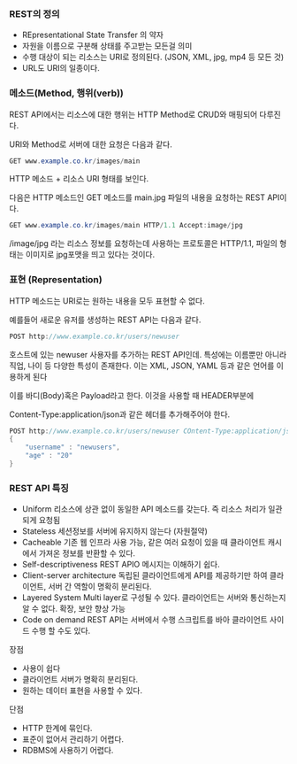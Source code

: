 ### REST의 정의

- REpresentational State Transfer 의 약자
- 자원을 이름으로 구분해 상태를 주고받는 모든걸 의미
- 수행 대상이 되는 리소스는 URI로 정의된다. (JSON, XML, jpg, mp4 등 모든 것)
- URL도 URI의 일종이다.

### 메소드(Method, 행위(verb))

REST API에서는 리소스에 대한 행위는 HTTP Method로 CRUD와 매핑되어 다루진다.

URI와 Method로 서버에 대한 요청은 다음과 같다.

```java
GET www.example.co.kr/images/main
```

 HTTP 메소드 + 리소스 URI 형태를 보인다.

다음은 HTTP 메소드인 GET 메소드를 main.jpg 파일의 내용을 요청하는 REST API이다.

```java
GET www.example.co.kr/images/main HTTP/1.1 Accept:image/jpg
```

/image/jpg 라는 리소스 정보를 요청하는데 사용하는 프로토콜은 HTTP/1.1, 파일의 형태는 이미지로 jpg포맷을 띄고 있다는 것이다.

### 표현 (Representation)

HTTP 메소드는 URI로는 원하는 내용을 모두 표현할 수 없다.

예를들어 새로운 유저를 생성하는 REST API는 다음과 같다.

```java
POST http://www.example.co.kr/users/newuser
```

호스트에 있는 newuser 사용자를 추가하는 REST API인데. 특성에는 이름뿐만 아니라 직업, 나이 등 다양한 특성이 존재한다. 이는 XML, JSON, YAML 등과 같은 언어를 이용하게 된다

이를 바디(Body)혹은 Payload라고 한다. 이것을 사용할 때 HEADER부분에 

Content-Type:application/json과 같은 헤더를 추가해주어야 한다.

```java
POST http://www.example.co.kr/users/newuser COntent-Type:application/json
{
	"username" : "newusers",
	"age" : "20"
}
```

### REST API 특징

- Uniform 
리소스에 상관 없이 동일한 API 메소드를 갖는다. 즉 리소스 처리가 일관되게 요청됨
- Stateless
세션정보를 서버에 유지하지 않는다 (자원절약)
- Cacheable
기존 웹 인프라 사용 가능, 같은 여러 요청이 있을 때 클라이언트 캐시에서 가져온 정보를 반환할 수 있다.
- Self-descriptiveness
REST APIO 메시지는 이해하기 쉽다.
- Client-server architecture
독립된 클라이언트에게 API를 제공하기만 하여 클라이언트, 서버 간 역할이 명확히 분리된다.
- Layered System 
Multi layer로 구성될 수 있다. 클라이언트는 서버와 통신하는지 알 수 없다. 확장, 보안 향상 가능
- Code on demand
REST API는 서버에서 수행 스크립트를 바아 클라이언트 사이드 수행 할 수도 있다.

장점

- 사용이 쉽다
- 클라이언트 서버가 명확히 분리된다.
- 원하는 데이터 표현을 사용할 수 있다.

단점

- HTTP 한계에 묶인다.
- 표준이 없어서 관리하기 어렵다.
- RDBMS에 사용하기 어렵다.
